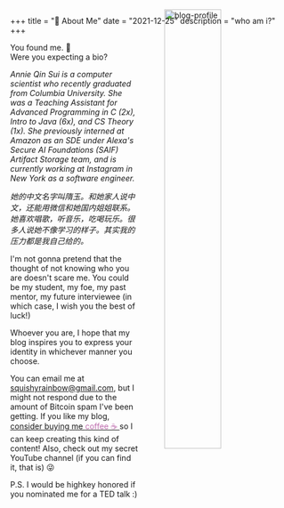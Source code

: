 +++ 
title = "👋 About Me" 
date = "2021-12-25"
description = "who am i?"
+++

<div>
	<p><img src="/blog-profile.jpg" alt="blog-profile" width="45%" style="float: right; padding-left: 30px; margin-top: -60px; margin-left: 15px"/></p>
</div>
<div>
You found me. 🙂 <br>
Were you expecting a bio?

<span><i> Annie Qin Sui is a computer scientist who recently graduated from Columbia University. She was a Teaching Assistant for Advanced Programming in C (2x), Intro to Java (6x), and CS Theory (1x). She previously interned at Amazon as an SDE under Alexa's Secure AI Foundations (SAIF) Artifact Storage team, and is currently working at Instagram in New York as a software engineer.

她的中文名字叫隋玉。和她家人说中文，还能用微信和她国内姐姐联系。她喜欢唱歌，听音乐，吃喝玩乐。很多人说她不像学习的样子。其实我的压力都是我自己给的。
</i></span>

I'm not gonna pretend that the thought of not knowing who you are doesn't scare me. You could be my student, my foe, my past mentor, my future interviewee (in which case, I wish you the best of luck!) 

Whoever you are, I hope that my blog inspires you to express your identity in whichever manner you choose.

You can email me at squishyrainbow@gmail.com, but I might not respond due to the amount of Bitcoin spam I've been getting. If you like my blog, <a href="https://www.buymeacoffee.com/anniesui"> consider buying me <span style="color: #BF6DAF"> coffee ☕ </span></a>so I can keep creating this kind of content! Also, check out my secret YouTube channel (if you can find it, that is) 😜

P.S. I would be highkey honored if you nominated me for a TED talk :) 
</div>